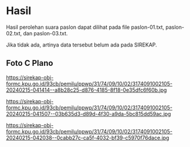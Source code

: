 # Hasil

Hasil perolehan suara paslon dapat dilihat pada file paslon-01.txt, paslon-02.txt, dan paslon-03.txt.

Jika tidak ada, artinya data tersebut belum ada pada SIREKAP.

## Foto C Plano

https://sirekap-obj-formc.kpu.go.id/93cb/pemilu/ppwp/31/74/09/10/02/3174091002105-20240215-041414--a8b28c25-d876-4185-8f18-0e35dfc6f60b.jpg

https://sirekap-obj-formc.kpu.go.id/93cb/pemilu/ppwp/31/74/09/10/02/3174091002105-20240215-041507--03b635d3-d89d-4f30-a9da-5bc815dd59ac.jpg

https://sirekap-obj-formc.kpu.go.id/93cb/pemilu/ppwp/31/74/09/10/02/3174091002105-20240215-042038--0cabb27c-ca5f-4032-bf39-c5970f76dace.jpg
